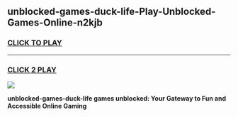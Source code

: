 
## unblocked-games-duck-life-Play-Unblocked-Games-Online-n2kjb
<h3>
<a href="https://premium76.site?title=unblocked-games-duck-life&ref=25A">CLICK TO PLAY</a></h3>
<hr>

<h3>
<a href="https://premium76.site?title=unblocked-games-duck-life&ref=25A">CLICK 2 PLAY</a>
  
</h3>

<a href="https://premium76.site?title=unblocked-games-duck-life&ref=25A"><img src="https://clearcache.store/games.png"></a>


**unblocked-games-duck-life games unblocked: Your Gateway to Fun and Accessible Online Gaming**
